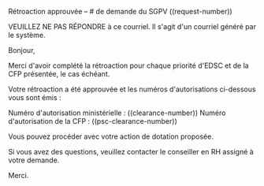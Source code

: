Rétroaction approuvée – # de demande du SGPV ((request-number))


VEUILLEZ NE PAS RÉPONDRE à ce courriel. Il s'agit d'un courriel généré par le système.

Bonjour,

Merci d'avoir complété la rétroaction pour chaque priorité d'EDSC et de la CFP présentée, le cas échéant.

Votre rétroaction a été approuvée et les numéros d'autorisations ci-dessous vous sont émis : 

Numéro d'autorisation ministérielle : ((clearance-number))
Numéro d'autorisation de la CFP : ((psc-clearance-number))

Vous pouvez procéder avec votre action de dotation proposée.

Si vous avez des questions, veuillez contacter le conseiller en RH assigné à votre demande.

Merci.
